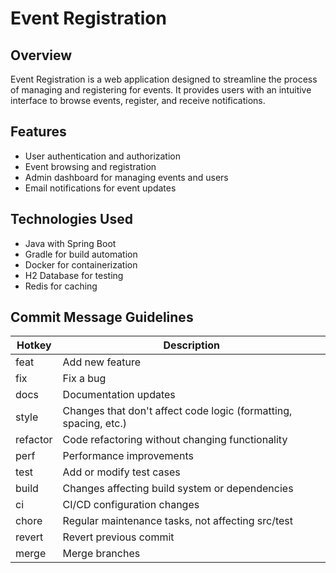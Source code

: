 # Event Registration

## Overview
Event Registration is a web application designed to streamline the process of managing and registering for events. It provides users with an intuitive interface to browse events, register, and receive notifications.

## Features
- User authentication and authorization
- Event browsing and registration
- Admin dashboard for managing events and users
- Email notifications for event updates

## Technologies Used
- Java with Spring Boot
- Gradle for build automation
- Docker for containerization
- H2 Database for testing
- Redis for caching

## Commit Message Guidelines

| Hotkey    | Description |
|-----------|-------------|
| feat      | Add new feature |
| fix       | Fix a bug |
| docs      | Documentation updates |
| style     | Changes that don't affect code logic (formatting, spacing, etc.) |
| refactor  | Code refactoring without changing functionality |
| perf      | Performance improvements |
| test      | Add or modify test cases |
| build     | Changes affecting build system or dependencies |
| ci        | CI/CD configuration changes |
| chore     | Regular maintenance tasks, not affecting src/test |
| revert    | Revert previous commit |
| merge     | Merge branches |
